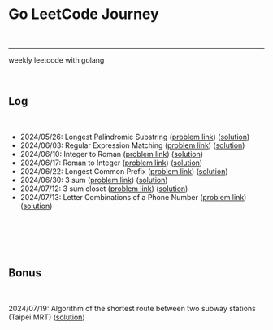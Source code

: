 # Go LeetCode Journey

<br>

---

weekly leetcode with golang

<br>

## Log

<br>

* 2024/05/26: Longest Palindromic Substring ([problem link](https://leetcode.com/problems/longest-palindromic-substring/description/)) ([solution](longest_palindromic_substring))
* 2024/06/03: Regular Expression Matching ([problem link](https://leetcode.com/problems/regular-expression-matching/description/)) ([solution](regular_expression_matching))
* 2024/06/10: Integer to Roman ([problem link](https://leetcode.com/problems/integer-to-roman/description/)) ([solution](integer_to_roman))
* 2024/06/17: Roman to Integer ([problem link](https://leetcode.com/problems/roman-to-integer/description/)) ([solution](roman_to_integer))
* 2024/06/22: Longest Common Prefix ([problem link](https://leetcode.com/problems/longest-common-prefix/description/)) ([solution](longest_common_prefix))
* 2024/06/30: 3 sum ([problem link](https://leetcode.com/problems/3sum/description/)) ([solution](three_sum))
* 2024/07/12: 3 sum closet ([problem link](https://leetcode.com/problems/3sum-closest/description/)) ([solution](three_sum_closet))
* 2024/07/13: Letter Combinations of a Phone Number ([problem link](https://leetcode.com/problems/letter-combinations-of-a-phone-number/description/)) ([solution](letter_combinations_of_a_phone_number))

<br>
<br>
<br>
<br>

## Bonus

<br>

2024/07/19: Algorithm of the shortest route between two subway stations (Taipei MRT) ([solution](bonus/taipei_mrt))
